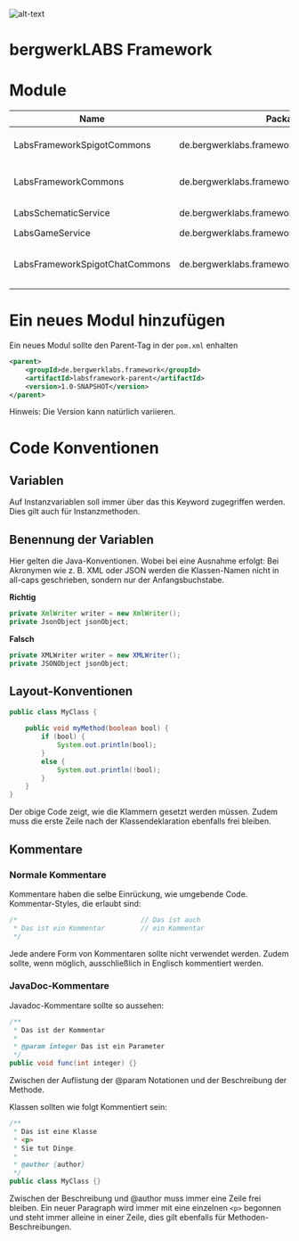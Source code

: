 ![alt-text](http://i.imgur.com/XoTikUf.png)

bergwerkLABS Framework
======================

Module
======

| Name                           | Package                                       | Artifact Id                        |
|--------------------------------|-----------------------------------------------|------------------------------------| 
| LabsFrameworkSpigotCommons     | de.bergwerklabs.framework.commons.spigot      | labs-framework-spigotcommons       |
| LabsFrameworkCommons           | de.bergwerklabs.framework.commons             | labs-framework-commons             |
| LabsSchematicService           | de.bergwerklabs.framework.schematicservice    | schematic-service                  |
| LabsGameService                | de.bergwerklabs.framework.gameservice         | game-service                       |
| LabsFrameworkSpigotChatCommons | de.bergwerklabs.framework.commons.spigot.chat | labs-framework-spigot-chat-commons |


Ein neues Modul hinzufügen
============================
Ein neues Modul sollte den Parent-Tag in der `pom.xml` enhalten

```XML
<parent>
    <groupId>de.bergwerklabs.framework</groupId>
    <artifactId>labsframework-parent</artifactId>
    <version>1.0-SNAPSHOT</version>
</parent>
```
Hinweis: Die Version kann natürlich variieren.


Code Konventionen
=================

Variablen
---------
Auf Instanzvariablen soll immer über das this Keyword zugegriffen werden. Dies gilt auch für Instanzmethoden.

Benennung der Variablen
-----------------------
Hier gelten die Java-Konventionen. Wobei bei eine Ausnahme erfolgt:
Bei Akronymen wie z. B. XML oder JSON werden die Klassen-Namen nicht in all-caps geschrieben, sondern nur der Anfangsbuchstabe.

**Richtig**
```JAVA
private XmlWriter writer = new XmlWriter();
private JsonObject jsonObject;
```

**Falsch**
```JAVA
private XMLWriter writer = new XMLWriter();
private JSONObject jsonObject;
```

Layout-Konventionen
-------------------
```JAVA
public class MyClass {
 
    public void myMethod(boolean bool) {
        if (bool) {
            System.out.println(bool);
        }
        else {
            System.out.println(!bool);
        }
    }
}
```
Der obige Code zeigt, wie die Klammern gesetzt werden müssen. Zudem muss die erste Zeile nach der Klassendeklaration ebenfalls frei bleiben.

Kommentare
----------

### Normale Kommentare
Kommentare haben die selbe Einrückung, wie umgebende Code. Kommentar-Styles, die erlaubt sind:

```JAVA
/*                               // Das ist auch
 * Das ist ein Kommentar         // ein Kommentar    
 */
```
Jede andere Form von Kommentaren sollte nicht verwendet werden. Zudem sollte, wenn möglich, ausschließlich in Englisch kommentiert werden.

### JavaDoc-Kommentare
Javadoc-Kommentare sollte so aussehen:
```JAVA
/**
 * Das ist der Kommentar
 *
 * @param integer Das ist ein Parameter
 */
public void func(int integer) {}
```
Zwischen der Auflistung der @param Notationen und der Beschreibung der Methode.

Klassen sollten wie folgt Kommentiert sein:
```JAVA
/**
 * Das ist eine Klasse
 * <p> 
 * Sie tut Dinge.
 *
 * @author {author}
 */
public class MyClass {}
```
Zwischen der Beschreibung und @author muss immer eine Zeile frei bleiben. Ein neuer Paragraph wird immer mit eine einzelnen `<p>` begonnen und steht immer alleine in einer Zeile, dies gilt ebenfalls für Methoden-Beschreibungen.
